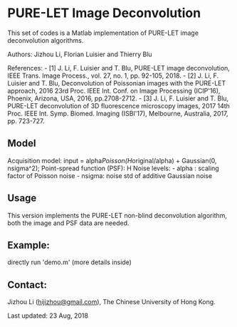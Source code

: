 PURE-LET Image Deconvolution
=============
This set of codes is a Matlab implementation of PURE-LET image deconvolution algorithms. 

Authors: Jizhou Li, Florian Luisier and Thierry Blu

References:
    - [1] J. Li, F. Luisier and T. Blu, PURE-LET image deconvolution, IEEE Trans. Image Process., 
        vol. 27, no. 1, pp. 92-105, 2018.
    - [2] J. Li, F. Luisier and T. Blu, Deconvolution of Poissonian images with the PURE-LET approach, 
        2016 23rd Proc. IEEE Int. Conf. on Image Processing (ICIP'16), Phoenix, Arizona, USA, 2016, pp.2708-2712.
    - [3] J. Li, F. Luisier and T. Blu, PURE-LET deconvolution of 3D fluorescence microscopy images, 
        2017 14th Proc. IEEE Int. Symp. Biomed. Imaging (ISBI'17), Melbourne, Australia, 2017, pp. 723-727.
  
Model
-----------  
Acquisition model: input = alpha*Poisson(H*original/alpha) + Gaussian(0, nsigma^2);
Point-spread function (PSF): H
Noise levels:
    - alpha : scaling factor of Poisson noise
    - nsigma: noise std of additive Gaussian noise
 
Usage
-----------
This version implements the PURE-LET non-blind deconvolution algorithm, both the image and PSF data are needed.

Example:
-----------
directly run 'demo.m' (more details inside)

Contact:
-----------
Jizhou Li (hijizhou@gmail.com), The Chinese University of Hong Kong.

Last updated: 23 Aug, 2018
